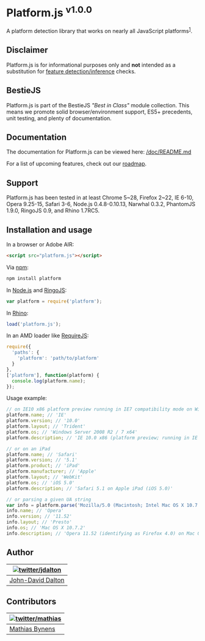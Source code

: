 # Platform.js <sup>v1.0.0</sup>

A platform detection library that works on nearly all JavaScript platforms<sup><a name="fnref1" href="#fn1">1</a></sup>.

## Disclaimer

Platform.js is for informational purposes only and **not** intended as a substitution for [feature detection/inference](http://allyoucanleet.com/post/18087210413/feature-testing-costs#screencast2) checks.

## BestieJS

Platform.js is part of the BestieJS *"Best in Class"* module collection. This means we promote solid browser/environment support, ES5+ precedents, unit testing, and plenty of documentation.

## Documentation

The documentation for Platform.js can be viewed here: [/doc/README.md](https://github.com/bestiejs/platform.js/blob/master/doc/README.md#readme)

For a list of upcoming features, check out our [roadmap](https://github.com/bestiejs/platform.js/wiki/Roadmap).

## Support

Platform.js has been tested in at least Chrome 5~28, Firefox 2~22, IE 6-10, Opera 9.25-15, Safari 3-6, Node.js 0.4.8-0.10.13, Narwhal 0.3.2, PhantomJS 1.9.0, RingoJS 0.9, and Rhino 1.7RC5.

## Installation and usage

In a browser or Adobe AIR:

```html
<script src="platform.js"></script>
```

Via [npm](http://npmjs.org/):

```bash
npm install platform
```

In [Node.js](http://nodejs.org/) and [RingoJS](http://ringojs.org/):

```js
var platform = require('platform');
```

In [Rhino](http://www.mozilla.org/rhino/):

```js
load('platform.js');
```

In an AMD loader like [RequireJS](http://requirejs.org/):

```js
require({
  'paths': {
    'platform': 'path/to/platform'
  }
},
['platform'], function(platform) {
  console.log(platform.name);
});
```

Usage example:

```js
// on IE10 x86 platform preview running in IE7 compatibility mode on Windows 7 64 bit edition
platform.name; // 'IE'
platform.version; // '10.0'
platform.layout; // 'Trident'
platform.os; // 'Windows Server 2008 R2 / 7 x64'
platform.description; // 'IE 10.0 x86 (platform preview; running in IE 7 mode) on Windows Server 2008 R2 / 7 x64'

// or on an iPad
platform.name; // 'Safari'
platform.version; // '5.1'
platform.product; // 'iPad'
platform.manufacturer; // 'Apple'
platform.layout; // 'WebKit'
platform.os; // 'iOS 5.0'
platform.description; // 'Safari 5.1 on Apple iPad (iOS 5.0)'

// or parsing a given UA string
var info = platform.parse('Mozilla/5.0 (Macintosh; Intel Mac OS X 10.7.2; en; rv:2.0) Gecko/20100101 Firefox/4.0 Opera 11.52');
info.name; // 'Opera'
info.version; // '11.52'
info.layout; // 'Presto'
info.os; // 'Mac OS X 10.7.2'
info.description; // 'Opera 11.52 (identifying as Firefox 4.0) on Mac OS X 10.7.2'
```

## Author

| [![twitter/jdalton](http://gravatar.com/avatar/299a3d891ff1920b69c364d061007043?s=70)](http://twitter.com/jdalton "Follow @jdalton on Twitter") |
|---|
| [John-David Dalton](http://allyoucanleet.com/) |

## Contributors

| [![twitter/mathias](http://gravatar.com/avatar/24e08a9ea84deb17ae121074d0f17125?s=70)](http://twitter.com/mathias "Follow @mathias on Twitter") |
|---|
| [Mathias Bynens](http://mathiasbynens.be/) |
